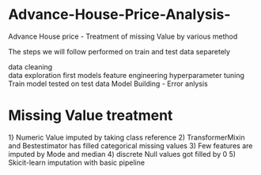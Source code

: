 # Advance-House-Price-Analysis-
Advance House price - Treatment of  missing Value by various method


The steps we will follow performed on train and test data separetely

data cleaning  
data exploration
first models
feature engineering
hyperparameter tuning
Train model tested on test data 
Model Building - Error anlysis

# Missing Value treatment 

1} Numeric Value imputed by taking class reference
2) TransformerMixin and Bestestimator has filled categorical missing values
3) Few features are imputed by Mode and median 
4) discrete Null values got filled by 0
5) Skicit-learn imputation with basic pipeline 
